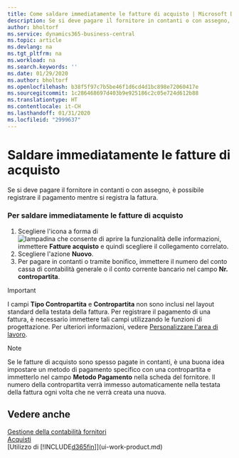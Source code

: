 ```yaml
---
title: Come saldare immediatamente le fatture di acquisto | Microsoft Docs
description: Se si deve pagare il fornitore in contanti o con assegno, è possibile effettuare la necessaria registrazione contemporaneamente a quella della fattura.
author: bholtorf
ms.service: dynamics365-business-central
ms.topic: article
ms.devlang: na
ms.tgt_pltfrm: na
ms.workload: na
ms.search.keywords: ''
ms.date: 01/29/2020
ms.author: bholtorf
ms.openlocfilehash: b38f5f97c7b5be46f1d6cd4d1bc898e72060417e
ms.sourcegitcommit: 1c286468697d403b9e925186c2c05e724d612b88
ms.translationtype: HT
ms.contentlocale: it-CH
ms.lasthandoff: 01/31/2020
ms.locfileid: "2999637"
---
```

# <a name="settle-purchase-invoices-promptly"></a>Saldare immediatamente le fatture di acquisto
Se si deve pagare il fornitore in contanti o con assegno, è possibile registrare il pagamento mentre si registra la fattura.  

### <a name="to-settle-purchase-invoices-promptly"></a>Per saldare immediatamente le fatture di acquisto  
1. Scegliere l'icona a forma di ![lampadina che consente di aprire la funzionalità delle informazioni](media/ui-search/search_small.png "Informazioni sull'operazione che si desidera eseguire"), immettere **Fatture acquisto** e quindi scegliere il collegamento correlato.  
2. Scegliere l'azione **Nuovo**.  
3.  Per pagare in contanti o tramite bonifico, immettere il numero del conto cassa di contabilità generale o il conto corrente bancario nel campo **Nr. contropartita**.  

> [!IMPORTANT]  
>  I campi **Tipo Contropartita** e **Contropartita** non sono inclusi nel layout standard della testata della fattura. Per registrare il pagamento di una fattura, è necessario immettere tali campi utilizzando le funzioni di progettazione. Per ulteriori informazioni, vedere [Personalizzare l'area di lavoro](ui-personalization-user.md). 

> [!NOTE]  
>  Se le fatture di acquisto sono spesso pagate in contanti, è una buona idea impostare un metodo di pagamento specifico con una contropartita e immetterlo nel campo **Metodo Pagamento** nella scheda del fornitore. Il numero della contropartita verrà immesso automaticamente nella testata della fattura ogni volta che ne verrà creata una nuova.  

## <a name="see-also"></a>Vedere anche  
[Gestione della contabilità fornitori](payables-manage-payables.md)  
[Acquisti](purchasing-manage-purchasing.md)  
[Utilizzo di [!INCLUDE[d365fin](includes/d365fin_md.md)]](ui-work-product.md)
